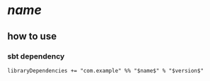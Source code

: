 # $name$

## how to use

### sbt dependency

```
libraryDependencies += "com.example" %% "$name$" % "$version$"
```
